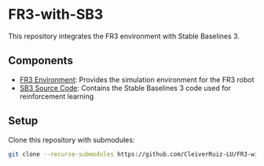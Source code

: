 # FR3-with-SB3

This repository integrates the FR3 environment with Stable Baselines 3.

## Components

- [FR3 Environment](https://github.com/CleiverRuiz-LU/FR3_env): Provides the simulation environment for the FR3 robot
- [SB3 Source Code](https://github.com/CleiverRuiz-LU/SB3-SourceCode): Contains the Stable Baselines 3 code used for reinforcement learning

## Setup

Clone this repository with submodules:

```bash
git clone --recurse-submodules https://github.com/CleiverRuiz-LU/FR3-with-SB3.git
